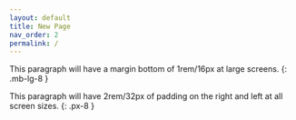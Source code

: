 ```yaml
---
layout: default
title: New Page
nav_order: 2
permalink: /
---
```



This paragraph will have a margin bottom of 1rem/16px at large screens.
{: .mb-lg-8 }

This paragraph will have 2rem/32px of padding on the right and left at all screen sizes.
{: .px-8 }
